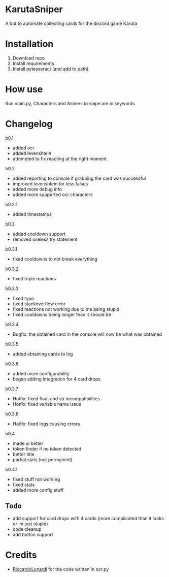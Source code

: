 # KarutaSniper
A bot to automate collecting cards for the discord game Karuta

# Installation

1. Download repo
2. Install requirements
3. Install pytesseract (and add to path)

# How use

Run main.py, Characters and Animes to snipe are in keywords

# Changelog

b0.1
- added ocr
- added levenshtein
- attempted to fix reacting at the right moment

b0.2
- added reporting to console if grabbing the card was successful
- improved levenshtein for less falses
- added more debug info
- added more supported ocr characters

b0.2.1
- added timestamps

b0.3
- added cooldown support
- removed useless try statement

b0.3.1
- fixed cooldowns to not break everything

b0.3.2
- fixed triple reactions

b0.3.3
- fixed typo
- fixed stackoverflow error
- fixed reactions not working due to me being stupid
- fixed cooldowns being longer than it should be

b0.3.4
- Bugfix: the obtained card in the console will now be what was obtained

b0.3.5
- added obtaining cards to log

b0.3.6
- added more configurability
- began adding integration for 4 card drops

b0.3.7
- Hotfix: fixed float and str incompatibilities
- Hotfix: fixed variable name issue

b0.3.8
- Hotfix: fixed logs causing errors

b0.4
- made ui better
- token finder if no token detected
- better title
- partial stats (not permanent)

b0.4.1
- fixed stuff not working
- fixed stats
- added more config stuff


## Todo

- add support for card drops with 4 cards (more complicated than it looks or im just stupid)
- code cleanup
- add button support

# Credits

- [RiccardoLunardi](https://github.com/riccardolunardi/KarutaBotHack) for the code written in ocr.py